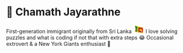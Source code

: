 # 🚣 Chamath Jayarathne

First-generation immigrant originally from Sri Lanka <img alt="lk flag" width="30px" src="/lk-flag.png" /> I love solving puzzles and what is coding if not that with extra steps 😂 Occasional extrovert & a New York Giants enthusiast 🏈
